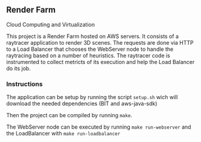 ## Render Farm

Cloud Computing and Virtualization

This project is a Render Farm hosted on AWS servers. It consists of a raytracer application to render 3D scenes. The requests are done via HTTP to a Load Balancer that chooses the WebServer node to handle the raytracing based on a number of heuristics. The raytracer code is instrumented to collect metricts of its execution and help the Load Balancer do its job.

### Instructions
The application can be setup by running the script `setup.sh` wich will download the needed dependencies (BIT and aws-java-sdk)

Then the project can be compiled by running `make`.

The WebServer node can be executed by running `make run-webserver` and the LoadBalancer with `make run-loadbalancer`


